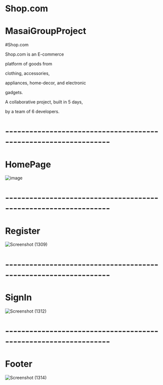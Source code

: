 # Shop.com

# MasaiGroupProject

#Shop.com

Shop.com is an E-commerce

platform of goods from

clothing, accessories,

appliances, home-decor, and electronic

gadgets.

A collaborative project, built in 5 days,

by a team of 6 developers.

# ----------------------------------------------------------------

# HomePage
![image](https://user-images.githubusercontent.com/103288625/208433188-d6d78719-65c1-4c0f-93b0-21e2b406b3ea.png)

# ----------------------------------------------------------------
# Register
![Screenshot (1309)](https://user-images.githubusercontent.com/103288625/209655437-bcf5a03f-085c-48a1-a598-92ee660e8fcb.png)

# ----------------------------------------------------------------
# SignIn
![Screenshot (1312)](https://user-images.githubusercontent.com/103288625/209655778-ed347de7-8634-4acf-bc01-8fa327cc181c.png)

# ----------------------------------------------------------------
# Footer
![Screenshot (1314)](https://user-images.githubusercontent.com/103288625/209656190-de0ed9bd-e9f9-4ee6-965b-7efe73dad5d9.png)
